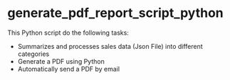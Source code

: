 # generate_pdf_report_script_python

This Python script do the following tasks:

* Summarizes and processes sales data (Json File) into different categories
* Generate a PDF using Python
* Automatically send a PDF by email 
